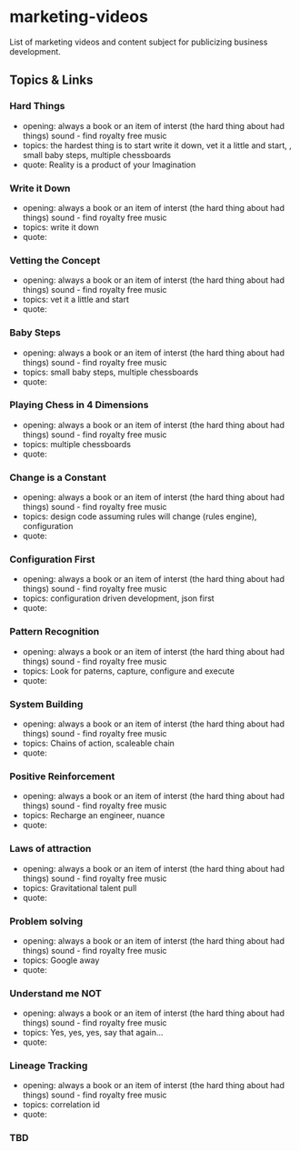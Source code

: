 # marketing-videos
List of marketing videos and content subject for publicizing business development.

## Topics & Links

### Hard Things 
- opening: always a book or an item of interst (the hard thing about had things) sound - find royalty free music
- topics: the hardest thing is to start write it down, vet it a little and start, , small baby steps, multiple chessboards
- quote: Reality is a product of your Imagination


### Write it Down 
- opening: always a book or an item of interst (the hard thing about had things) sound - find royalty free music
- topics: write it down
- quote: 


### Vetting the Concept 
- opening: always a book or an item of interst (the hard thing about had things) sound - find royalty free music
- topics: vet it a little and start
- quote: 


### Baby Steps 
- opening: always a book or an item of interst (the hard thing about had things) sound - find royalty free music
- topics: small baby steps, multiple chessboards
- quote: 


### Playing Chess in 4 Dimensions 
- opening: always a book or an item of interst (the hard thing about had things) sound - find royalty free music
- topics: multiple chessboards
- quote: 


### Change is a Constant 
- opening: always a book or an item of interst (the hard thing about had things) sound - find royalty free music
- topics: design code assuming rules will change (rules engine), configuration
- quote: 


### Configuration First 
- opening: always a book or an item of interst (the hard thing about had things) sound - find royalty free music
- topics: configuration driven development, json first
- quote: 


### Pattern Recognition 
- opening: always a book or an item of interst (the hard thing about had things) sound - find royalty free music
- topics: Look for paterns, capture, configure and execute
- quote: 


### System Building 
- opening: always a book or an item of interst (the hard thing about had things) sound - find royalty free music
- topics: Chains of action, scaleable chain 
- quote: 


### Positive Reinforcement 
- opening: always a book or an item of interst (the hard thing about had things) sound - find royalty free music
- topics: Recharge an engineer, nuance
- quote: 


### Laws of attraction 
- opening: always a book or an item of interst (the hard thing about had things) sound - find royalty free music
- topics: Gravitational talent pull
- quote: 


### Problem solving 
- opening: always a book or an item of interst (the hard thing about had things) sound - find royalty free music
- topics: Google away
- quote: 


### Understand me NOT 
- opening: always a book or an item of interst (the hard thing about had things) sound - find royalty free music
- topics: Yes, yes, yes, say that again...
- quote: 


### Lineage Tracking 
- opening: always a book or an item of interst (the hard thing about had things) sound - find royalty free music
- topics: correlation id
- quote: 


### TBD
